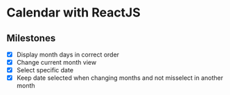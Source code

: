 # Calendar with ReactJS

## Milestones 

- [x] Display month days in correct order
- [x] Change current month view
- [x] Select specific date
- [x] Keep date selected when changing months and not misselect in another month